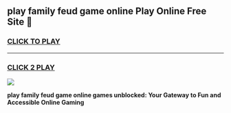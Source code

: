 
## play family feud game online Play Online Free Site 👋
<h3>
<a href="https://download.freeplayer.one?title=play_family_feud_game_online&ref=21F">CLICK TO PLAY</a></h3>
<hr>

<h3>
<a href="https://download.freeplayer.one?title=play_family_feud_game_online&ref=21F">CLICK 2 PLAY</a>
  
</h3>

<a href="https://download.freeplayer.one?title=play_family_feud_game_online&ref=21F"><img src="https://cdnb.artstation.com/p/assets/images/images/032/539/853/original/anto-thomas-button-gif.gif"></a>


**play family feud game online games unblocked: Your Gateway to Fun and Accessible Online Gaming**
